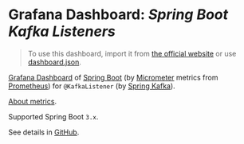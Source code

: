 # Grafana Dashboard: _Spring Boot Kafka Listeners_

> To use this dashboard, import it from
> [the official website](https://grafana.com/grafana/dashboards/20784-spring-boot-kafka-listeners)
> or use
> [dashboard.json](dashboard.json).

[Grafana Dashboard](https://grafana.com/docs/grafana/latest/dashboards)
of
[Spring Boot](https://spring.io/projects/spring-boot)
(by
[Micrometer](https://micrometer.io)
metrics from
[Prometheus](https://prometheus.io))
for `@KafkaListener` (by [Spring Kafka](https://spring.io/projects/spring-kafka)).

[About metrics](https://docs.spring.io/spring-kafka/reference/kafka/micrometer.html#monitoring-listener-performance).

Supported Spring Boot `3.x`.

See details in [GitHub](https://github.com/alexengrig/grafana-dashboard-spring-boot-kafka-listeners).
